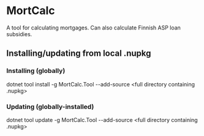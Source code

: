# MortCalc

A tool for calculating mortgages. Can also calculate Finnish ASP loan subsidies.

## Installing/updating from local .nupkg

### Installing (globally)
dotnet tool install -g MortCalc.Tool --add-source <full directory containing .nupkg>

### Updating (globally-installed)
dotnet tool update -g MortCalc.Tool --add-source <full directory containing .nupkg>
